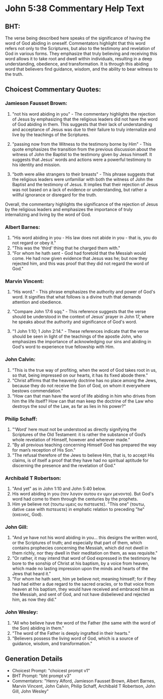 # John 5:38 Commentary Help Text

## BHT:
The verse being described here speaks of the significance of having the word of God abiding in oneself. Commentators highlight that this word refers not only to the Scriptures, but also to the testimony and revelation of God in various forms. They emphasize that truly believing and receiving this word allows it to take root and dwell within individuals, resulting in a deep understanding, obedience, and transformation. It is through this abiding word that believers find guidance, wisdom, and the ability to bear witness to the truth.

## Choicest Commentary Quotes:
### Jamieson Fausset Brown:
1. "not his word abiding in you" - The commentary highlights the rejection of Jesus by emphasizing that the religious leaders did not have the word of God abiding in them. This suggests that their lack of understanding and acceptance of Jesus was due to their failure to truly internalize and live by the teachings of the Scriptures.

2. "passing now from the Witness to the testimony borne by Him" - This quote emphasizes the transition from the previous discussion about the witness of John the Baptist to the testimony given by Jesus himself. It suggests that Jesus' words and actions were a powerful testimony to his identity and mission.

3. "both were alike strangers to their breasts" - This phrase suggests that the religious leaders were unfamiliar with both the witness of John the Baptist and the testimony of Jesus. It implies that their rejection of Jesus was not based on a lack of evidence or understanding, but rather a willful ignorance or disregard for the truth.

Overall, the commentary highlights the significance of the rejection of Jesus by the religious leaders and emphasizes the importance of truly internalizing and living by the word of God.

### Albert Barnes:
1. "His word abiding in you - His law does not abide in you - that is, you do not regard or obey it."
2. "This was the 'third' thing that he charged them with."
3. "For whom he hath sent - God had foretold that the Messiah would come. He had now given evidence that Jesus was he; but now they rejected him, and this was proof that they did not regard the word of God."

### Marvin Vincent:
1. "His word." - This phrase emphasizes the authority and power of God's word. It signifies that what follows is a divine truth that demands attention and obedience.

2. "Compare John 17:6 sqq." - This reference suggests that the verse should be understood in the context of Jesus' prayer in John 17, where he speaks about the authority and significance of God's word.

3. "1 John 1:10; 1 John 2:14." - These references indicate that the verse should be seen in light of the teachings of the apostle John, who emphasizes the importance of acknowledging our sins and abiding in God's word to experience true fellowship with Him.

### John Calvin:
1. "This is the true way of profiting, when the word of God takes root in us, so that, being impressed on our hearts, it has its fixed abode there."
2. "Christ affirms that the heavenly doctrine has no place among the Jews, because they do not receive the Son of God, on whom it everywhere bestows commendation."
3. "How can that man have the word of life abiding in him who drives from him the life itself? How can that man keep the doctrine of the Law who destroys the soul of the Law, as far as lies in his power?"

### Philip Schaff:
1. "‘Word’ here must not be understood as directly signifying the Scriptures of the Old Testament: it is rather the substance of God’s whole revelation of Himself, however and wherever made."
2. "By all previous teaching concerning Himself God has prepared the way for man’s reception of His Son."
3. "The refusal therefore of the Jews to believe Him, that is, to accept His claims, is of itself a proof that they have had no spiritual aptitude for discerning the presence and the revelation of God."

### Archibald T Robertson:
1. "And yet" as in John 1:10 and John 5:40 below.
2. His word abiding in you (τον λογον αυτου εν υμιν μενοντα). But God's word had come to them through the centuries by the prophets.
3. Him ye believe not (τουτω υμεις ου πιστευετε). "This one" (τουτω, dative case with πιστευετε) in emphatic relation to preceding "he" (εκεινος, God).

### John Gill:
1. "And ye have not his word abiding in you... this designs the written word, or the Scriptures of truth; and especially that part of them, which contains prophecies concerning the Messiah, which did not dwell in them richly, nor they dwell in their meditation on them, as was requisite."
2. "Or rather, it may intend that word of God expressed in the testimony he bore to the sonship of Christ at his baptism, by a voice from heaven, which made no lasting impression upon the minds and hearts of the Jews that heard it."
3. "For whom he hath sent, him ye believe not; meaning himself; for if they had had either a due regard to the sacred oracles, or to that voice from heaven at his baptism, they would have received and embraced him as the Messiah, and sent of God, and not have disbelieved and rejected him, as now they did."

### John Wesley:
1. "All who believe have the word of the Father (the same with the word of the Son) abiding in them." 
2. "The word of the Father is deeply ingrafted in their hearts." 
3. "Believers possess the living word of God, which is a source of guidance, wisdom, and transformation."


## Generation Details
- Choicest Prompt: "choicest prompt v1"
- BHT Prompt: "bht prompt v3"
- Commentators: "Henry Alford, Jamieson Fausset Brown, Albert Barnes, Marvin Vincent, John Calvin, Philip Schaff, Archibald T Robertson, John Gill, John Wesley"
